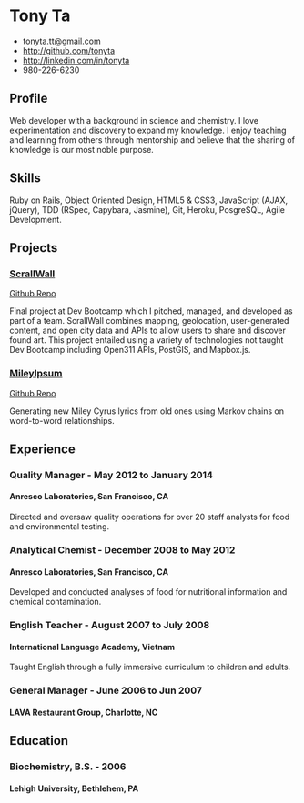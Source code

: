 # Tony Ta

* <tonyta.tt@gmail.com>
* <http://github.com/tonyta>
* <http://linkedin.com/in/tonyta>
* 980-226-6230

## Profile
Web developer with a background in science and chemistry. I love experimentation and discovery to expand my knowledge. I enjoy teaching and learning from others through mentorship and believe that the sharing of knowledge is our most noble purpose.

## Skills
Ruby on Rails, Object Oriented Design, HTML5 & CSS3, JavaScript (AJAX, jQuery), TDD (RSpec, Capybara, Jasmine), Git, Heroku, PosgreSQL, Agile Development.

## Projects
### [ScrallWall](http://scrallwall.co)
[Github Repo](https://github.com/tonyta/ScrallWall)

Final project at Dev Bootcamp which I pitched, managed, and developed as part of a team. ScrallWall combines mapping, geolocation, user-generated content, and open city data and APIs to allow users to share and discover found art. This project entailed using a variety of technologies not taught Dev Bootcamp including Open311 APIs, PostGIS, and Mapbox.js.

### [MileyIpsum](http://mileyipsum.co)
[Github Repo](https://github.com/tonyta/mileyipsum)

Generating new Miley Cyrus lyrics from old ones using Markov chains on word-to-word relationships.

## Experience

### Quality Manager - May 2012 to January 2014
#### Anresco Laboratories, San Francisco, CA
Directed and oversaw quality operations for over 20 staff analysts for food and environmental testing.

### Analytical Chemist - December 2008 to May 2012
#### Anresco Laboratories, San Francisco, CA
Developed and conducted analyses of food for nutritional information and chemical contamination.

### English Teacher - August 2007 to July 2008
#### International Language Academy, Vietnam
Taught English through a fully immersive curriculum to children and adults.

### General Manager - June 2006 to Jun 2007
#### LAVA Restaurant Group, Charlotte, NC

## Education

### Biochemistry, B.S. - 2006
#### Lehigh University, Bethlehem, PA

